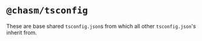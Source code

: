 # `@chasm/tsconfig`

These are base shared `tsconfig.json`s from which all other `tsconfig.json`'s inherit from.
